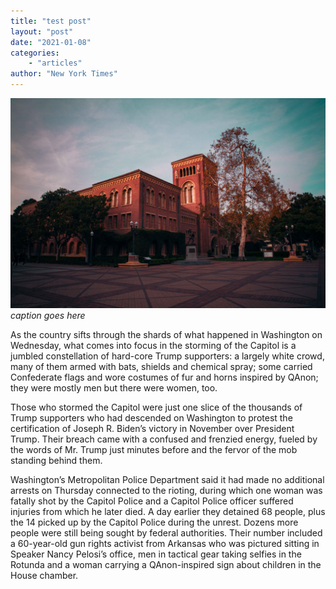 ```yaml
---
title: "test post"
layout: "post"
date: "2021-01-08"
categories: 
    - "articles"
author: "New York Times"
---
```

![USC](/images/usc.jpg)
*caption goes here*

As the country sifts through the shards of what happened in Washington on Wednesday, what comes into focus in the storming of the Capitol is a jumbled constellation of hard-core Trump supporters: a largely white crowd, many of them armed with bats, shields and chemical spray; some carried Confederate flags and wore costumes of fur and horns inspired by QAnon; they were mostly men but there were women, too.

Those who stormed the Capitol were just one slice of the thousands of Trump supporters who had descended on Washington to protest the certification of Joseph R. Biden’s victory in November over President Trump. Their breach came with a confused and frenzied energy, fueled by the words of Mr. Trump just minutes before and the fervor of the mob standing behind them.

Washington’s Metropolitan Police Department said it had made no additional arrests on Thursday connected to the rioting, during which one woman was fatally shot by the Capitol Police and a Capitol Police officer suffered injuries from which he later died. A day earlier they detained 68 people, plus the 14 picked up by the Capitol Police during the unrest. Dozens more people were still being sought by federal authorities. Their number included a 60-year-old gun rights activist from Arkansas who was pictured sitting in Speaker Nancy Pelosi’s office, men in tactical gear taking selfies in the Rotunda and a woman carrying a QAnon-inspired sign about children in the House chamber.